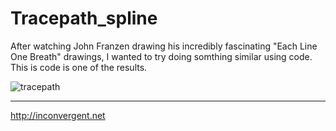 Tracepath\_spline
=============

After watching John Franzen drawing his incredibly fascinating "Each Line One
Breath" drawings, I wanted to try doing somthing similar using code. This is
code is one of the results.

![tracepath](http://inconvergent.net/xstatic/img-content/imgu.jpg "tracepath")

-----------
http://inconvergent.net

